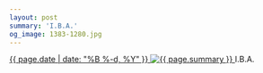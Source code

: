 ```yaml
---
layout: post
summary: 'I.B.A.'
og_image: 1383-1280.jpg
---
```


<p>
 <time>
  <a href="/1383">
   {{ page.date | date: "%B %-d, %Y" }}
  </a>
 </time>
 <a href="/1383">
  <img alt="{{ page.summary }}" sizes="(min-width: 700px) 50vw, calc(100vw - 2rem)" src="{{ site.assets_url }}/1383-640.jpg" srcset="{{ site.assets_url }}/1383-320.jpg 320w, {{ site.assets_url }}/1383-640.jpg 640w, {{ site.assets_url }}/1383-960.jpg 960w, {{ site.assets_url }}/1383-1280.jpg 1280w"/>
 </a>
 <span>
  I.B.A.
 </span>
</p>
